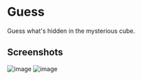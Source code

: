 # Guess

Guess what's hidden in the mysterious cube.

## Screenshots
![image](https://user-images.githubusercontent.com/89596161/210209895-7f794e26-eba2-42ca-973e-8d810b810015.png)
![image](https://user-images.githubusercontent.com/89596161/210209921-ad5ee8e0-83df-4eb2-a235-79e99bd41207.png)
